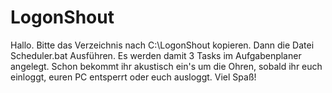 # LogonShout
Hallo.
Bitte das Verzeichnis nach C:\LogonShout kopieren.
Dann die Datei Scheduler.bat Ausführen.
Es werden damit 3 Tasks im Aufgabenplaner angelegt.
Schon bekommt ihr akustisch ein's um die Ohren, sobald ihr euch einloggt, euren PC entsperrt oder euch ausloggt.
Viel Spaß!